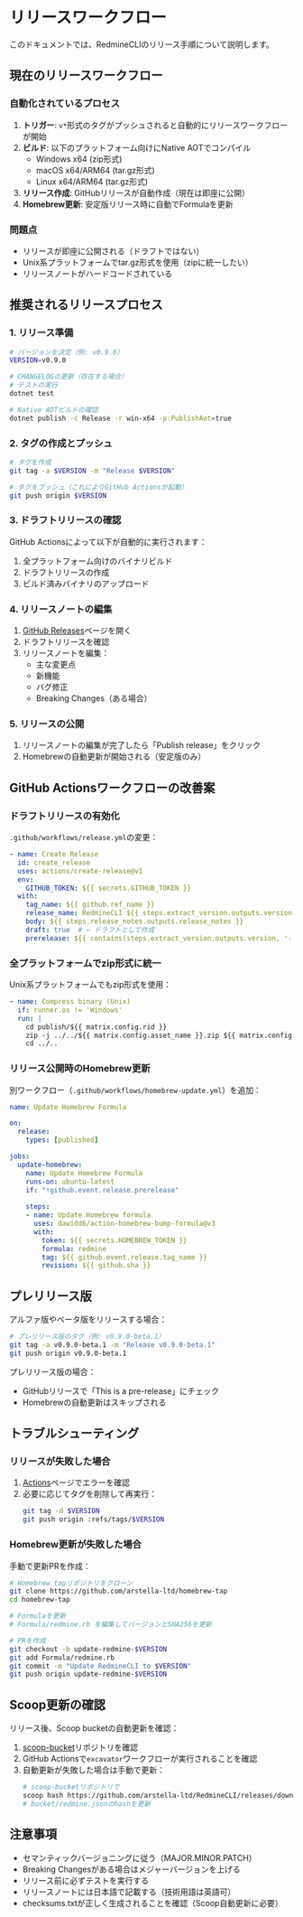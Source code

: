 # リリースワークフロー

このドキュメントでは、RedmineCLIのリリース手順について説明します。

## 現在のリリースワークフロー

### 自動化されているプロセス

1. **トリガー**: `v*`形式のタグがプッシュされると自動的にリリースワークフローが開始
2. **ビルド**: 以下のプラットフォーム向けにNative AOTでコンパイル
   - Windows x64 (zip形式)
   - macOS x64/ARM64 (tar.gz形式)
   - Linux x64/ARM64 (tar.gz形式)
3. **リリース作成**: GitHubリリースが自動作成（現在は即座に公開）
4. **Homebrew更新**: 安定版リリース時に自動でFormulaを更新

### 問題点

- リリースが即座に公開される（ドラフトではない）
- Unix系プラットフォームでtar.gz形式を使用（zipに統一したい）
- リリースノートがハードコードされている

## 推奨されるリリースプロセス

### 1. リリース準備

```bash
# バージョンを決定（例: v0.9.0）
VERSION=v0.9.0

# CHANGELOGの更新（存在する場合）
# テストの実行
dotnet test

# Native AOTビルドの確認
dotnet publish -c Release -r win-x64 -p:PublishAot=true
```

### 2. タグの作成とプッシュ

```bash
# タグを作成
git tag -a $VERSION -m "Release $VERSION"

# タグをプッシュ（これによりGitHub Actionsが起動）
git push origin $VERSION
```

### 3. ドラフトリリースの確認

GitHub Actionsによって以下が自動的に実行されます：

1. 全プラットフォーム向けのバイナリビルド
2. ドラフトリリースの作成
3. ビルド済みバイナリのアップロード

### 4. リリースノートの編集

1. [GitHub Releases](https://github.com/arstella-ltd/RedmineCLI/releases)ページを開く
2. ドラフトリリースを確認
3. リリースノートを編集：
   - 主な変更点
   - 新機能
   - バグ修正
   - Breaking Changes（ある場合）

### 5. リリースの公開

1. リリースノートの編集が完了したら「Publish release」をクリック
2. Homebrewの自動更新が開始される（安定版のみ）

## GitHub Actionsワークフローの改善案

### ドラフトリリースの有効化

`.github/workflows/release.yml`の変更：

```yaml
- name: Create Release
  id: create_release
  uses: actions/create-release@v1
  env:
    GITHUB_TOKEN: ${{ secrets.GITHUB_TOKEN }}
  with:
    tag_name: ${{ github.ref_name }}
    release_name: RedmineCLI ${{ steps.extract_version.outputs.version }}
    body: ${{ steps.release_notes.outputs.release_notes }}
    draft: true  # ← ドラフトとして作成
    prerelease: ${{ contains(steps.extract_version.outputs.version, '-') }}
```

### 全プラットフォームでzip形式に統一

Unix系プラットフォームでもzip形式を使用：

```yaml
- name: Compress binary (Unix)
  if: runner.os != 'Windows'
  run: |
    cd publish/${{ matrix.config.rid }}
    zip -j ../../${{ matrix.config.asset_name }}.zip ${{ matrix.config.output }}
    cd ../..
```

### リリース公開時のHomebrew更新

別ワークフロー（`.github/workflows/homebrew-update.yml`）を追加：

```yaml
name: Update Homebrew Formula

on:
  release:
    types: [published]

jobs:
  update-homebrew:
    name: Update Homebrew Formula
    runs-on: ubuntu-latest
    if: "!github.event.release.prerelease"
    
    steps:
    - name: Update Homebrew formula
      uses: dawidd6/action-homebrew-bump-formula@v3
      with:
        token: ${{ secrets.HOMEBREW_TOKEN }}
        formula: redmine
        tag: ${{ github.event.release.tag_name }}
        revision: ${{ github.sha }}
```

## プレリリース版

アルファ版やベータ版をリリースする場合：

```bash
# プレリリース版のタグ（例: v0.9.0-beta.1）
git tag -a v0.9.0-beta.1 -m "Release v0.9.0-beta.1"
git push origin v0.9.0-beta.1
```

プレリリース版の場合：
- GitHubリリースで「This is a pre-release」にチェック
- Homebrewの自動更新はスキップされる

## トラブルシューティング

### リリースが失敗した場合

1. [Actions](https://github.com/arstella-ltd/RedmineCLI/actions)ページでエラーを確認
2. 必要に応じてタグを削除して再実行：
   ```bash
   git tag -d $VERSION
   git push origin :refs/tags/$VERSION
   ```

### Homebrew更新が失敗した場合

手動で更新PRを作成：

```bash
# Homebrew tapリポジトリをクローン
git clone https://github.com/arstella-ltd/homebrew-tap
cd homebrew-tap

# Formulaを更新
# Formula/redmine.rb を編集してバージョンとSHA256を更新

# PRを作成
git checkout -b update-redmine-$VERSION
git add Formula/redmine.rb
git commit -m "Update RedmineCLI to $VERSION"
git push origin update-redmine-$VERSION
```

## Scoop更新の確認

リリース後、Scoop bucketの自動更新を確認：

1. [scoop-bucket](https://github.com/arstella-ltd/scoop-bucket)リポジトリを確認
2. GitHub Actionsで`excavator`ワークフローが実行されることを確認
3. 自動更新が失敗した場合は手動で更新：
   ```bash
   # scoop-bucketリポジトリで
   scoop hash https://github.com/arstella-ltd/RedmineCLI/releases/download/v$VERSION/redmine-cli-win-x64.zip
   # bucket/redmine.jsonのhashを更新
   ```

## 注意事項

- セマンティックバージョニングに従う（MAJOR.MINOR.PATCH）
- Breaking Changesがある場合はメジャーバージョンを上げる
- リリース前に必ずテストを実行する
- リリースノートには日本語で記載する（技術用語は英語可）
- checksums.txtが正しく生成されることを確認（Scoop自動更新に必要）